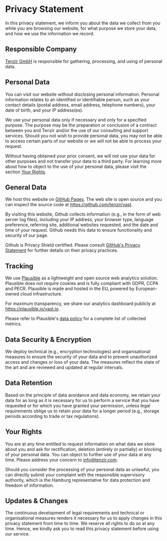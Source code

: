 # Privacy Statement

In this privacy statement, we inform you about the data we collect from you
while you are browsing our website, for what purpose we store your data, and how
we use the information we record.

## Responsible Company

[Tenzir GmbH](https://tenzir.com) is responsible for gathering, processing, and
using of personal data.

## Personal Data

You can visit our website without disclosing personal information. Personal
information relates to an identified or identifiable person, such as your
contact details (postal address, email address, telephone numbers), your date of
birth, and your IP address(es).

We use your personal data only if necessary and only for a specified purpose.
The purpose may be the preparation or conclusion of a contract between you and
Tenzir and/or the use of our consulting and support services. Should you not
wish to provide personal data, you may not be able to access certain parts of
our website or we will not be able to process your request.

Without having obtained your prior consent, we will not use your data for other
purposes and not transfer your data to a third party. For learning more about
how to object to the use of your personal data, please visit the section
[Your Rights](#your-rights).

## General Data

We host this website on [GitHub Pages](https://pages.github.com). The web site
is open source and you can inspect the source code at
<https://github.com/tenzir/vast>.

By visiting this website, Github collects information (e.g., in the form of web
server log files), including your IP address, your browser type, language
preference, referring site, additional websites requested, and the date and time
of your request. Github needs this data to ensure functionality and security of
our page.

Github is Privacy Shield certified. Please consult [GitHub's Privacy
Statement](https://help.github.com/articles/github-privacy-statement/) for
further details on their privacy practices.

## Tracking

We use [Plausible](https://plausible.io/) as a lightweight and open source web
analytics solution. Plausible does not require cookies and is fully compliant
with GDPR, CCPA and PECR. Plausible is made and hosted in the EU, powered by
European-owned cloud infrastructure.

For maximum transparency, we share our analytics dashboard publicly at
<https://plausible.io/vast.io>.

Please refer to Plausible's [data policy](https://plausible.io/data-policy) for
a complete list of collected metrics.

## Data Security & Encryption

We deploy technical (e.g., encryption technologies) and organisational measures
to ensure the security of your data and to prevent unauthorized access and
changes or loss of your data. The measures reflect the state of the art and are
reviewed and updated at regular intervals.

## Data Retention

Based on the principle of data avoidance and data economy, we retain your data
for as long as it is necessary for us to perform a service that you have
requested or for which you have granted your permission, unless legal
requirements oblige us to retain your data for a longer period (e.g., storage
periods according to trade or tax regulations).

## Your Rights

You are at any time entitled to request information on what data we store about
you and ask for rectification, deletion (entirely or partially) or blocking of
your personal data. You can object to further use of your data at any time.
Please address your concern to <info@tenzir.com>.

Should you consider the processing of your personal data as unlawful, you can
directly submit your complaint with the responsible supervisory authority,
which is the Hamburg representative for data protection and freedom of
information.

## Updates & Changes

The continuous development of legal requirements and technical or
organisational measures renders it necessary for us to apply changes in this
privacy statement from time to time. We reserve all rights to do so at any
time. Hence, we kindly ask you to read this privacy statement before using our
service.
